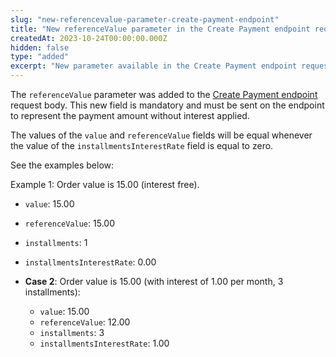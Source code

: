 ```yaml
---
slug: "new-referencevalue-parameter-create-payment-endpoint"
title: "New referenceValue parameter in the Create Payment endpoint request body"
createdAt: 2023-10-24T00:00:00.000Z
hidden: false
type: "added"
excerpt: "New parameter available in the Create Payment endpoint request body."
---
```

The `referenceValue` parameter was added to the [Create Payment endpoint](https://developers.vtex.com/docs/api-reference/payment-provider-protocol#post-/payments) request body. This new field is mandatory and must be sent on the endpoint to represent the payment amount without interest applied.

The values ​​of the `value` and `referenceValue` fields will be equal whenever the value of the `installmentsInterestRate` field is equal to zero.

See the examples below:

Example 1: Order value is 15.00 (interest free).

  - `value`: 15.00
  - `referenceValue`: 15.00
  - `installments`: 1
  - `installmentsInterestRate`: 0.00

- **Case 2**: Order value is 15.00 (with interest of 1.00 per month, 3 installments):

  - `value`: 15.00
  - `referenceValue`: 12.00
  - `installments`: 3
  - `installmentsInterestRate`: 1.00
